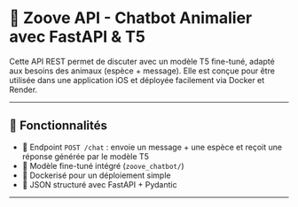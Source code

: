 # 🐾 Zoove API - Chatbot Animalier avec FastAPI & T5

Cette API REST permet de discuter avec un modèle T5 fine-tuné, adapté aux besoins des animaux (espèce + message). Elle est conçue pour être utilisée dans une application iOS et déployée facilement via Docker et Render.

---

## 🚀 Fonctionnalités

- 🔁 Endpoint `POST /chat` : envoie un message + une espèce et reçoit une réponse générée par le modèle T5
- 🧠 Modèle fine-tuné intégré (`zoove_chatbot/`)
- 🐳 Dockerisé pour un déploiement simple
- 🔐 JSON structuré avec FastAPI + Pydantic

---
